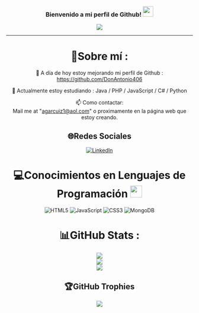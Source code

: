 <h3 align="center">
  Bienvenido a mi perfil de Github!
  <img src="https://media.giphy.com/media/hvRJCLFzcasrR4ia7z/giphy.gif" width="28">
</h3>
<p align="center">
  <a href="https://github.com/DonAntonio406/DonAntonio406"><img src="https://readme-typing-svg.herokuapp.com?color=%2336BCF7&center=true&vCenter=true&lines=Hi+%2C+welcome+to+my+Github+page;I+am+CodeWhiteWeb;I+am+a+High+school+student;Web+Dev;Game+Dev;Bot+Dev;Crypto+Lover+%3C3"></a>
</p>

---
<div align="center">
  
# 💫Sobre mí :
🔭 A día de hoy estoy mejorando mi perfil de Github : https://github.com/DonAntonio406
  
🌱 Actualmente estoy estudiando : Java / PHP / JavaScript / C# / Python

  📫 Como contactar:  
  Mail me at "agarcuiz1@aol.com" o
  proximamente en la página web que estoy creando.




## 🌐Redes Sociales
[![LinkedIn](https://custom-icon-badges.demolab.com/badge/LinkedIn-0A66C2?logo=linkedin-white&logoColor=fff)](https://www.linkedin.com/in/antoniogar1/) 

# 💻Conocimientos en Lenguajes de Programación <img src = "https://media2.giphy.com/media/QssGEmpkyEOhBCb7e1/giphy.gif?cid=ecf05e47a0n3gi1bfqntqmob8g9aid1oyj2wr3ds3mg700bl&rid=giphy.gif" width = 32px> 
![HTML5](https://img.shields.io/badge/html5-%23E34F26.svg?style=for-the-badge&logo=html5&logoColor=white) ![JavaScript](https://img.shields.io/badge/javascript-%23323330.svg?style=for-the-badge&logo=javascript&logoColor=%23F7DF1E) ![CSS3](https://img.shields.io/badge/css3-%231572B6.svg?style=for-the-badge&logo=css3&logoColor=white) ![MongoDB](https://img.shields.io/badge/MongoDB-%234ea94b.svg?style=for-the-badge&logo=mongodb&logoColor=white) 
# 📊GitHub Stats :
![](https://github-readme-stats.vercel.app/api?username=DonAntonio406&theme=radical&hide_border=false&include_all_commits=false&count_private=false)<br/>
![](https://github-readme-streak-stats.herokuapp.com/?user=DonAntonio406&theme=radical&hide_border=false)<br/>
![](https://github-readme-stats.vercel.app/api/top-langs/?username=DonAntonio406&theme=radical&hide_border=false&include_all_commits=false&count_private=false&layout=compact)

## 🏆GitHub Trophies
![](https://github-profile-trophy.vercel.app/?username=DonAntonio406&theme=discord&no-frame=false&no-bg=false&margin-w=4)


